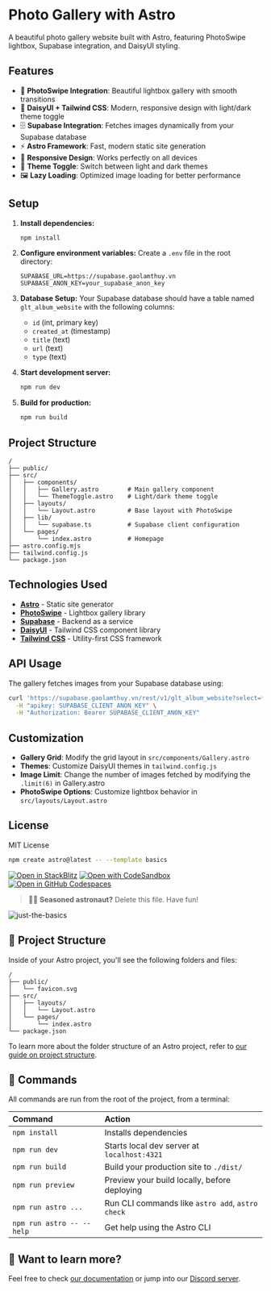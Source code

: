 # Photo Gallery with Astro

A beautiful photo gallery website built with Astro, featuring PhotoSwipe lightbox, Supabase integration, and DaisyUI styling.

## Features

- 📸 **PhotoSwipe Integration**: Beautiful lightbox gallery with smooth transitions
- 🎨 **DaisyUI + Tailwind CSS**: Modern, responsive design with light/dark theme toggle
- 🗄️ **Supabase Integration**: Fetches images dynamically from your Supabase database
- ⚡ **Astro Framework**: Fast, modern static site generation
- 📱 **Responsive Design**: Works perfectly on all devices
- 🌙 **Theme Toggle**: Switch between light and dark themes
- 🖼️ **Lazy Loading**: Optimized image loading for better performance

## Setup

1. **Install dependencies:**

   ```bash
   npm install
   ```

2. **Configure environment variables:**
   Create a `.env` file in the root directory:

   ```env
   SUPABASE_URL=https://supabase.gaolamthuy.vn
   SUPABASE_ANON_KEY=your_supabase_anon_key
   ```

3. **Database Setup:**
   Your Supabase database should have a table named `glt_album_website` with the following columns:

   - `id` (int, primary key)
   - `created_at` (timestamp)
   - `title` (text)
   - `url` (text)
   - `type` (text)

4. **Start development server:**

   ```bash
   npm run dev
   ```

5. **Build for production:**
   ```bash
   npm run build
   ```

## Project Structure

```
/
├── public/
├── src/
│   ├── components/
│   │   ├── Gallery.astro        # Main gallery component
│   │   └── ThemeToggle.astro    # Light/dark theme toggle
│   ├── layouts/
│   │   └── Layout.astro         # Base layout with PhotoSwipe
│   ├── lib/
│   │   └── supabase.ts          # Supabase client configuration
│   └── pages/
│       └── index.astro          # Homepage
├── astro.config.mjs
├── tailwind.config.js
└── package.json
```

## Technologies Used

- **[Astro](https://astro.build)** - Static site generator
- **[PhotoSwipe](https://photoswipe.com)** - Lightbox gallery library
- **[Supabase](https://supabase.com)** - Backend as a service
- **[DaisyUI](https://daisyui.com)** - Tailwind CSS component library
- **[Tailwind CSS](https://tailwindcss.com)** - Utility-first CSS framework

## API Usage

The gallery fetches images from your Supabase database using:

```bash
curl 'https://supabase.gaolamthuy.vn/rest/v1/glt_album_website?select=*' \
  -H "apikey: SUPABASE_CLIENT_ANON_KEY" \
  -H "Authorization: Bearer SUPABASE_CLIENT_ANON_KEY"
```

## Customization

- **Gallery Grid**: Modify the grid layout in `src/components/Gallery.astro`
- **Themes**: Customize DaisyUI themes in `tailwind.config.js`
- **Image Limit**: Change the number of images fetched by modifying the `.limit(6)` in Gallery.astro
- **PhotoSwipe Options**: Customize lightbox behavior in `src/layouts/Layout.astro`

## License

MIT License

```sh
npm create astro@latest -- --template basics
```

[![Open in StackBlitz](https://developer.stackblitz.com/img/open_in_stackblitz.svg)](https://stackblitz.com/github/withastro/astro/tree/latest/examples/basics)
[![Open with CodeSandbox](https://assets.codesandbox.io/github/button-edit-lime.svg)](https://codesandbox.io/p/sandbox/github/withastro/astro/tree/latest/examples/basics)
[![Open in GitHub Codespaces](https://github.com/codespaces/badge.svg)](https://codespaces.new/withastro/astro?devcontainer_path=.devcontainer/basics/devcontainer.json)

> 🧑‍🚀 **Seasoned astronaut?** Delete this file. Have fun!

![just-the-basics](https://github.com/withastro/astro/assets/2244813/a0a5533c-a856-4198-8470-2d67b1d7c554)

## 🚀 Project Structure

Inside of your Astro project, you'll see the following folders and files:

```text
/
├── public/
│   └── favicon.svg
├── src/
│   ├── layouts/
│   │   └── Layout.astro
│   └── pages/
│       └── index.astro
└── package.json
```

To learn more about the folder structure of an Astro project, refer to [our guide on project structure](https://docs.astro.build/en/basics/project-structure/).

## 🧞 Commands

All commands are run from the root of the project, from a terminal:

| Command                   | Action                                           |
| :------------------------ | :----------------------------------------------- |
| `npm install`             | Installs dependencies                            |
| `npm run dev`             | Starts local dev server at `localhost:4321`      |
| `npm run build`           | Build your production site to `./dist/`          |
| `npm run preview`         | Preview your build locally, before deploying     |
| `npm run astro ...`       | Run CLI commands like `astro add`, `astro check` |
| `npm run astro -- --help` | Get help using the Astro CLI                     |

## 👀 Want to learn more?

Feel free to check [our documentation](https://docs.astro.build) or jump into our [Discord server](https://astro.build/chat).
